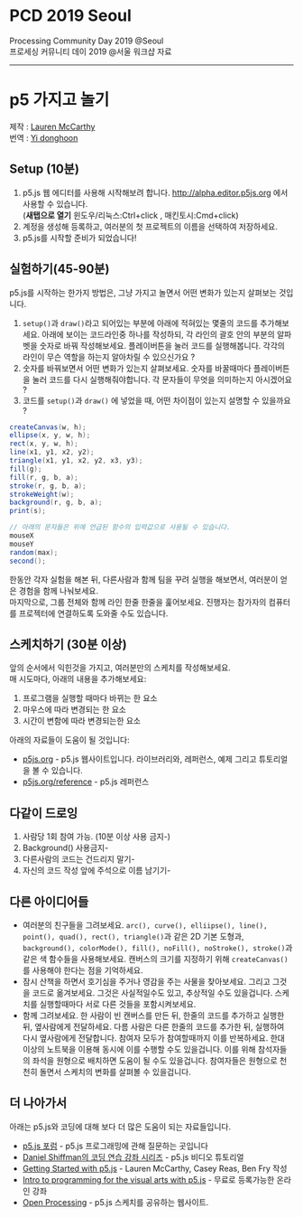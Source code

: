 # PCD 2019 Seoul
Processing Community Day 2019 @Seoul<br/>
프로세싱 커뮤니티 데이 2019 @서울 워크샵 자료

----------
# p5 가지고 놀기

제작 : [Lauren McCarthy](https://github.com/lmccart)<br/>
번역 : [Yi donghoon](https://github.com/icq4ever)

## Setup (10분)
1. p5.js 웹 에디터를 사용해 시작해보려 합니다. <a href="http://alpha.editor.p5js.org" target="_blank">http://alpha.editor.p5js.org</a> 에서 사용할 수 있습니다. <br/>  (<strong>새탭으로 열기</strong> 윈도우/리눅스:Ctrl+click , 매킨토시:Cmd+click)
2. 계정을 생성해 등록하고, 여러분의 첫 프로젝트의 이름을 선택하여 저장하세요.
3. p5.js를 시작할 준비가 되었습니다!

## 실험하기(45-90분)
p5.js를 시작하는 한가지 방법은, 그냥 가지고 놀면서 어떤 변화가 있는지 살펴보는 것입니다.

1. `setup()`과 `draw()`라고 되어있는 부분에 아래에 적혀있는 몇줄의 코드를 추가해보세요. 아래에 보이는 코드라인중 하나를 작성하되, 각 라인의 괄호 안의 부분의 알파벳을 숫자로 바꿔 작성해보세요. 플레이버튼을 눌러 코드를 실행해봅니다. 각각의 라인이 무슨 역할을 하는지 알아차릴 수 있으신가요 ?
2. 숫자를 바꿔보면서 어떤 변화가 있는지 살펴보세요. 숫자를 바꿀때마다 플레이버튼을 눌러 코드를 다시 실행해줘야합니다. 각 문자들이 무엇을 의미하는지 아시겠어요 ?
3. 코드를 `setup()`과 `draw()` 에 넣었을 때, 어떤 차이점이 있는지 설명할 수 있을까요 ?


``` java
createCanvas(w, h);
ellipse(x, y, w, h);
rect(x, y, w, h);
line(x1, y1, x2, y2);
triangle(x1, y1, x2, y2, x3, y3);
fill(g);
fill(r, g, b, a);
stroke(r, g, b, a);
strokeWeight(w);
background(r, g, b, a);
print(s);

// 아래의 문자들은 위에 언급된 함수의 입력값으로 사용될 수 있습니다.
mouseX
mouseY
random(max);
second();
```

한동안 각자 실험을 해본 뒤, 다른사람과 함께 팀을 꾸려 실행을 해보면서, 여러분이 얻은 경험을 함께 나눠보세요.<br/>
마지막으로, 그룹 전체와 함께 라인 한줄 한줄을 훑어보세요. 진행자는 참가자의 컴퓨터를 프로젝터에 연결하도록 도와줄 수도 있습니다.


## 스케치하기 (30분 이상)

앞의 순서에서 익힌것을 가지고, 여러분만의 스케치를 작성해보세요. <br/>
매 시도마다, 아래의 내용을 추가해보세요:

1. 프로그램을 실행할 때마다 바뀌는 한 요소
2. 마우스에 따라 변경되는 한 요소
3. 시간이 변함에 따라 변경되는한  요소

아래의 자료들이 도움이 될 것입니다:

- [p5js.org](http://p5js.org) - p5.js 웹사이트입니다. 라이브러리와, 레퍼런스, 예제 그리고 튜토리얼을 볼 수 있습니다.
- [p5js.org/reference](http://p5js.org/reference) - p5.js 레퍼런스

## 다같이 드로잉

1. 사람당 1회 참여 가능. (10분 이상 사용 금지-)
2. Background() 사용금지-
3. 다른사람의 코드는 건드리지 말기-
4. 자신의 코드 작성 앞에 주석으로 이름 남기기-


## 다른 아이디어들
- 여러분의 친구들을 그려보세요. `arc(), curve(), elliipse(), line(), point(), quad(), rect(), triangle()`과 같은  2D  기본 도형과, `background(), colorMode(), fill(), noFill(), noStroke(), stroke()`과 같은 색 함수들을 사용해보세요. 캔버스의 크기를 지정하기 위해 `createCanvas()`를 사용해야 한다는 점을 기억하세요.
- 잠시 산책을 하면서 호기심을 주거나 영감을 주는 사물을 찾아보세요. 그리고 그것을 코드로 옮겨보세요. 그것은 사실적일수도 있고, 추상적일 수도 있을겁니다. 스케치를 실행할때마다 서로 다른 것들을 포함시켜보세요.
- 함께 그려보세요. 한 사람이 빈 캔버스를 만든 뒤, 한줄의 코드를 추가하고 실행한 뒤, 옆사람에게 전달하세요. 다름 사람은 다른 한줄의 코드를 추가한 뒤, 실행하여 다시 옆사람에게 전달합니다. 참여자 모두가 참여할때까지 이를 반복하세요.  한대 이상의 노트북을 이용해 동시에 이를 수행할 수도 있을겁니다. 이를 위해 참석자들의 좌석을 원형으로 배치하면 도움이 될 수도 있을겁니다. 참여자들은 원형으로 천천히 돌면서 스케치의 변화를 살펴볼 수 있을겁니다.


## 더 나아가서

아래는 p5.js와 코딩에 대해 보다 더 많은 도움이 되는 자료들입니다.
- [p5.js 포럼](https://discourse.processing.org/c/p5js) - p5.js 프로그래밍에 관해 질문하는 곳입니다
- [Daniel Shiffman의 코딩 연습 강좌 시리즈](https://www.youtube.com/playlist?list=PLRqwX-V7Uu6Zy51Q-x9tMWIv9cueOFTFA) - p5.js 비디오 튜토리얼
- [Getting Started with p5.js](https://www.amazon.com/Make-Interactive-Graphics-JavaScript-Processing/dp/1457186772) - Lauren McCarthy, Casey Reas, Ben Fry 작성
- [Intro to programming for the visual arts with p5.js](https://www.kadenze.com/courses/introduction-to-programming-for-the-visual-arts-with-p5-js/info) - 무료로 등록가능한 온라인 강좌
- [Open Processing](https://www.openprocessing.org/) - p5.js 스케치를 공유하는 웹사이트.

